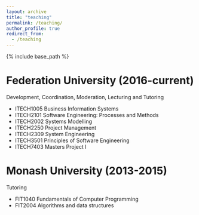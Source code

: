 ```yaml
---
layout: archive
title: "teaching"
permalink: /teaching/
author_profile: true
redirect_from:
  - /teaching
---
```


{% include base_path %}

Federation University (2016-current)
======
Development, Coordination, Moderation, Lecturing and Tutoring
* ITECH1005 Business Information Systems
* ITECH2101 Software Engineering: Processes and Methods
* ITECH2002 Systems Modelling
* ITECH2250 Project Management
* ITECH2309 System Engineering
* ITECH3501 Principles of Software Engineering
* ITECH7403 Masters Project I

Monash University (2013-2015)
======
Tutoring
* FIT1040 Fundamentals of Computer Programming
* FIT2004 Algorithms and data structures
